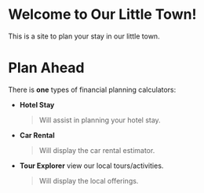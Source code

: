 # Welcome to Our Little Town!

This is a site to plan your stay in our little town.


# Plan Ahead

There is **one** types of financial planning calculators:

- **Hotel Stay**
	> Will assist in planning your hotel stay.

- **Car Rental**
	> Will display the car rental estimator.
	
- **Tour Explorer** view our local tours/activities.
	> Will display the local offerings.